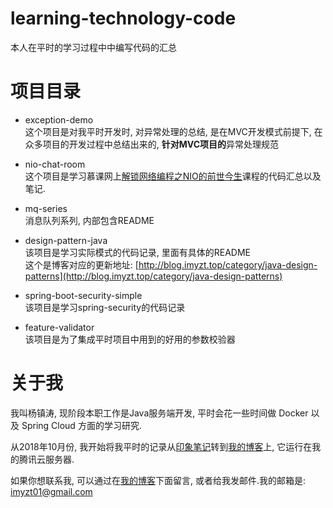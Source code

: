 # learning-technology-code
本人在平时的学习过程中中编写代码的汇总


# 项目目录

- exception-demo  
    这个项目是对我平时开发时, 对异常处理的总结, 是在MVC开发模式前提下, 在众多项目的开发过程中总结出来的, **针对MVC项目的**异常处理规范

- nio-chat-room  
    这个项目是学习慕课网上[解锁网络编程之NIO的前世今生](https://www.imooc.com/learn/1118)课程的代码汇总以及笔记.  

- mq-series  
    消息队列系列, 内部包含README

- design-pattern-java  
    该项目是学习实际模式的代码记录, 里面有具体的README  
    这个是博客对应的更新地址: [http://blog.imyzt.top/category/java-design-patterns](http://blog.imyzt.top/category/java-design-patterns)

- spring-boot-security-simple  
    该项目是学习spring-security的代码记录

- feature-validator  
     该项目是为了集成平时项目中用到的好用的参数校验器  

# 关于我

我叫杨镇涛, 现阶段本职工作是Java服务端开发, 平时会花一些时间做 Docker 以及 Spring Cloud 方面的学习研究.    

从2018年10月份, 我开始将我平时的记录从[印象笔记](https://www.yinxiang.com/)转到[我的博客](http://blog.imyzt.top)上, 它运行在我的腾讯云服务器.  

如果你想联系我, 可以通过在[我的博客](http://blog.imyzt.top/about)下面留言, 或者给我发邮件.我的邮箱是: <a href="mailto:imyzt01@gmail.com">imyzt01@gmail.com</a>  
